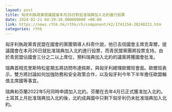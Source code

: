 ```yaml
---
layout: post
title: 匈牙利執政黨提議國會本月26日對批准瑞典加入北約進行投票
date: 2024-02-21 04:29:28.000000000 +08:00
link: https://news.rthk.hk/rthk/ch/component/k2/1741154-20240221.htm
categories: rthk
---
```


匈牙利執政黨青民盟在國會的黨團領導人科奇什說，他已去信國會主席克韋爾，提議國會在本月26日就批准瑞典加入北約進行投票，而青民盟黨團將投票支持。由於青民盟佔國會三分之二以上席位，預料瑞典加入北約的議案將獲國會批准。

瑞典首相克里斯特松星期五將訪問布達佩斯，與匈牙利總理歐爾班會面。歐爾班表示，雙方將討論如何加強防務和安全政策合作，以及匈牙利今年下半年擔任歐盟輪值主席國等事宜。

瑞典和芬蘭2022年5月同時申請加入北約。芬蘭在去年4月已正式獲准加入北約。土耳其上月批准瑞典加入北約後，北約成員國中只剩下匈牙利仍未批准瑞典加入北約。
